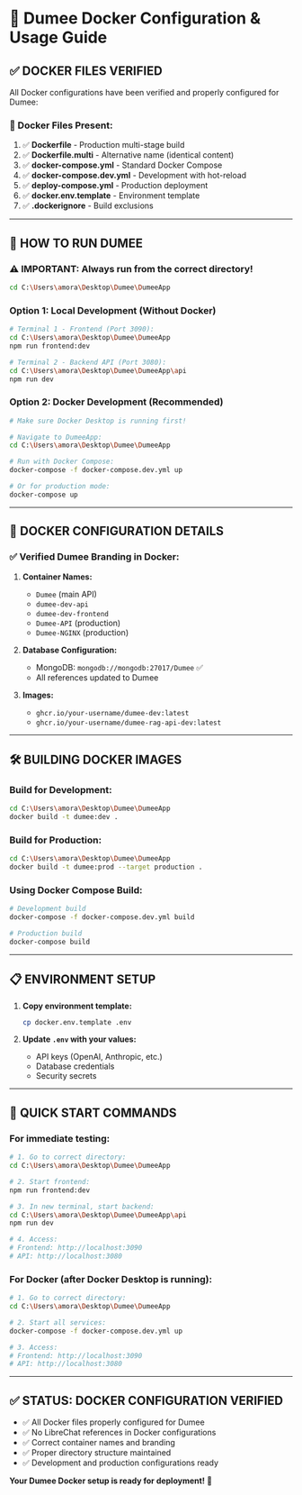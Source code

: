 # 🐳 Dumee Docker Configuration & Usage Guide

## ✅ **DOCKER FILES VERIFIED**

All Docker configurations have been verified and properly configured for Dumee:

### **📁 Docker Files Present:**
1. ✅ **Dockerfile** - Production multi-stage build
2. ✅ **Dockerfile.multi** - Alternative name (identical content)
3. ✅ **docker-compose.yml** - Standard Docker Compose
4. ✅ **docker-compose.dev.yml** - Development with hot-reload
5. ✅ **deploy-compose.yml** - Production deployment
6. ✅ **docker.env.template** - Environment template
7. ✅ **.dockerignore** - Build exclusions

---

## 🚀 **HOW TO RUN DUMEE**

### **⚠️ IMPORTANT: Always run from the correct directory!**

```bash
cd C:\Users\amora\Desktop\Dumee\DumeeApp
```

### **Option 1: Local Development (Without Docker)**

```bash
# Terminal 1 - Frontend (Port 3090):
cd C:\Users\amora\Desktop\Dumee\DumeeApp
npm run frontend:dev

# Terminal 2 - Backend API (Port 3080):
cd C:\Users\amora\Desktop\Dumee\DumeeApp\api
npm run dev
```

### **Option 2: Docker Development (Recommended)**

```bash
# Make sure Docker Desktop is running first!

# Navigate to DumeeApp:
cd C:\Users\amora\Desktop\Dumee\DumeeApp

# Run with Docker Compose:
docker-compose -f docker-compose.dev.yml up

# Or for production mode:
docker-compose up
```

---

## 🔧 **DOCKER CONFIGURATION DETAILS**

### **✅ Verified Dumee Branding in Docker:**

1. **Container Names:**
   - `Dumee` (main API)
   - `dumee-dev-api`
   - `dumee-dev-frontend`
   - `Dumee-API` (production)
   - `Dumee-NGINX` (production)

2. **Database Configuration:**
   - MongoDB: `mongodb://mongodb:27017/Dumee` ✅
   - All references updated to Dumee

3. **Images:**
   - `ghcr.io/your-username/dumee-dev:latest`
   - `ghcr.io/your-username/dumee-rag-api-dev:latest`

---

## 🛠️ **BUILDING DOCKER IMAGES**

### **Build for Development:**
```bash
cd C:\Users\amora\Desktop\Dumee\DumeeApp
docker build -t dumee:dev .
```

### **Build for Production:**
```bash
cd C:\Users\amora\Desktop\Dumee\DumeeApp
docker build -t dumee:prod --target production .
```

### **Using Docker Compose Build:**
```bash
# Development build
docker-compose -f docker-compose.dev.yml build

# Production build
docker-compose build
```

---

## 📋 **ENVIRONMENT SETUP**

1. **Copy environment template:**
   ```bash
   cp docker.env.template .env
   ```

2. **Update `.env` with your values:**
   - API keys (OpenAI, Anthropic, etc.)
   - Database credentials
   - Security secrets

---

## 🎯 **QUICK START COMMANDS**

### **For immediate testing:**

```bash
# 1. Go to correct directory:
cd C:\Users\amora\Desktop\Dumee\DumeeApp

# 2. Start frontend:
npm run frontend:dev

# 3. In new terminal, start backend:
cd C:\Users\amora\Desktop\Dumee\DumeeApp\api
npm run dev

# 4. Access:
# Frontend: http://localhost:3090
# API: http://localhost:3080
```

### **For Docker (after Docker Desktop is running):**

```bash
# 1. Go to correct directory:
cd C:\Users\amora\Desktop\Dumee\DumeeApp

# 2. Start all services:
docker-compose -f docker-compose.dev.yml up

# 3. Access:
# Frontend: http://localhost:3090
# API: http://localhost:3080
```

---

## ✅ **STATUS: DOCKER CONFIGURATION VERIFIED**

- ✅ All Docker files properly configured for Dumee
- ✅ No LibreChat references in Docker configurations
- ✅ Correct container names and branding
- ✅ Proper directory structure maintained
- ✅ Development and production configurations ready

**Your Dumee Docker setup is ready for deployment!** 🚀